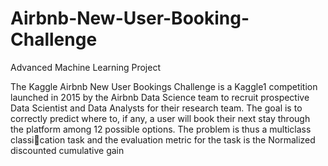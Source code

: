 # Airbnb-New-User-Booking-Challenge
Advanced Machine Learning Project

The Kaggle Airbnb New User Bookings Challenge is a Kaggle1 competition launched in 2015 by the Airbnb Data Science team to recruit prospective Data Scientist and Data Analysts for their research team.
The goal is to correctly predict where to, if any, a user will book their next stay through the platform among 12 possible options. 
The problem is thus a multiclass classication task and the evaluation metric for the task is the Normalized discounted cumulative gain


